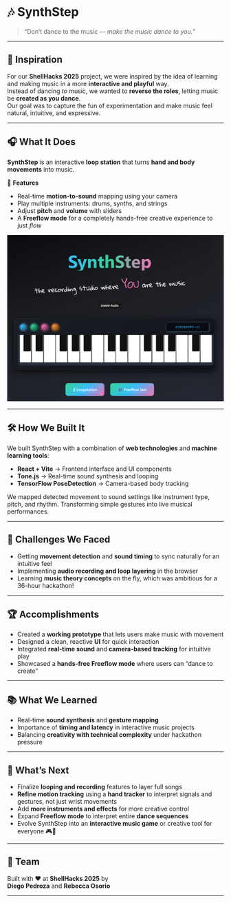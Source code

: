 # 🎶 SynthStep

> “Don’t dance to the music — *make the music dance to you.*”

---

## 🌟 Inspiration
For our **ShellHacks 2025** project, we were inspired by the idea of learning and making music in a more **interactive and playful** way.  
Instead of dancing *to* music, we wanted to **reverse the roles**, letting music be **created as you dance**.  
Our goal was to capture the fun of experimentation and make music feel natural, intuitive, and expressive.

---

## 🎧 What It Does
**SynthStep** is an interactive **loop station** that turns **hand and body movements** into music.  

🎵 **Features**
- Real-time **motion-to-sound** mapping using your camera  
- Play multiple instruments: drums, synths, and strings  
- Adjust **pitch** and **volume** with sliders  
- A **Freeflow mode** for a completely hands-free creative experience to just *flow*

![UI Placeholder](./assets/interface.png)

---

## 🛠️ How We Built It
We built SynthStep with a combination of **web technologies** and **machine learning tools**:

- **React + Vite** → Frontend interface and UI components  
- **Tone.js** → Real-time sound synthesis and looping  
- **TensorFlow PoseDetection** → Camera-based body tracking  

We mapped detected movement to sound settings like instrument type, pitch, and rhythm. Transforming simple gestures into live musical performances.

---

## 🧩 Challenges We Faced
- Getting **movement detection** and **sound timing** to sync naturally for an intuitive feel
- Implementing **audio recording and loop layering** in the browser  
- Learning **music theory concepts** on the fly, which was ambitious for a 36-hour hackathon!  

---

## 🏆 Accomplishments
- Created a **working prototype** that lets users make music with movement  
- Designed a clean, reactive **UI** for quick interaction  
- Integrated **real-time sound** and **camera-based tracking** for intuitive play  
- Showcased a **hands-free Freeflow mode** where users can “dance to create”

---

## 📚 What We Learned
- Real-time **sound synthesis** and **gesture mapping**  
- Importance of **timing and latency** in interactive music projects  
- Balancing **creativity with technical complexity** under hackathon pressure  

---

## 🚀 What’s Next
- Finalize **looping and recording** features to layer full songs  
- **Refine motion tracking** using a **hand tracker** to interpret signals and gestures, not just wrist movements  
- Add **more instruments and effects** for more creative control  
- Expand **Freeflow mode** to interpret entire **dance sequences**  
- Evolve SynthStep into an **interactive music game** or creative tool for everyone 🎮🎵

---

## 👥 Team
Built with ❤️ at **ShellHacks 2025** by  
**Diego Pedroza** and **Rebecca Osorio**

---